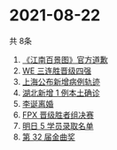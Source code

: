 # 2021-08-22
  共 8条

  <!-- BEGIN -->
  <!-- 最后更新时间:Sun Aug 22 2021 11:08:27 GMT+0000 (Coordinated Universal Time) -->
  1. [《江南百景图》官方道歉](https://www.zhihu.com/search?q=江南百景图)
1. [WE 三连胜晋级四强](https://www.zhihu.com/search?q=we)
1. [上海公布新增病例轨迹](https://www.zhihu.com/search?q=上海疫情)
1. [湖北新增 1 例本土确诊](https://www.zhihu.com/search?q=湖北疫情)
1. [李诞离婚](https://www.zhihu.com/search?q=李诞)
1. [FPX 晋级胜者组决赛](https://www.zhihu.com/search?q=fpx)
1. [明日 5 学员录取名单](https://www.zhihu.com/search?q=明日创作计划)
1. [第 32 届金曲奖 ](https://www.zhihu.com/search?q=金曲奖)
  <!-- END -->
  